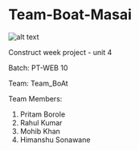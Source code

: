 # Team-Boat-Masai

![alt text](http://www.pngimagesfree.com/LOGO/B/Boat-music/boat-music-logo_png-vector-white.png)

Construct week project - unit 4

Batch: PT-WEB 10

Team: Team_BoAt


Team Members:
1) Pritam Borole 
2) Rahul Kumar
3) Mohib Khan
4) Himanshu Sonawane
